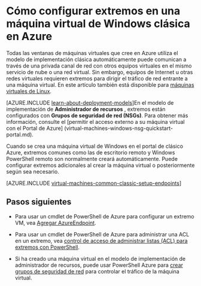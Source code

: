 <properties
    pageTitle="Configurar extremos en una máquina virtual de Windows clásico | Microsoft Azure"
    description="Aprenda a configurar los extremos de una máquina virtual de Windows en el portal de clásico Azure para permitir la comunicación con una máquina virtual de Windows Azure."
    services="virtual-machines-windows"
    documentationCenter=""
    authors="cynthn"
    manager="timlt"
    editor=""
    tags="azure-service-management"/>

<tags
    ms.service="virtual-machines-windows"
    ms.workload="infrastructure-services"
    ms.tgt_pltfrm="vm-windows"
    ms.devlang="na"
    ms.topic="article"
    ms.date="09/27/2016"
    ms.author="cynthn"/>

# <a name="how-to-set-up-endpoints-on-a-classic-windows-virtual-machine-in-azure"></a>Cómo configurar extremos en una máquina virtual de Windows clásica en Azure


Todas las ventanas de máquinas virtuales que cree en Azure utiliza el modelo de implementación clásica automáticamente puede comunican a través de una privada canal de red con otros equipos virtuales en el mismo servicio de nube o una red virtual. Sin embargo, equipos de Internet u otras redes virtuales requieren extremos para dirigir el tráfico de red entrante a una máquina virtual. En este artículo también está disponible para [máquinas virtuales de Linux](virtual-machines-linux-classic-setup-endpoints.md).

[AZURE.INCLUDE [learn-about-deployment-models](../../includes/learn-about-deployment-models-classic-include.md)]En el modelo de implementación de **Administrador de recursos** , extremos están configurados con **Grupos de seguridad de red (NSGs)**. Para obtener más información, consulte el [permitir el acceso externo a su máquina virtual con el Portal de Azure] (virtual-machines-windows-nsg-quickstart-portal.md).

Cuando se crea una máquina virtual de Windows en el portal de clásico Azure, extremos comunes como las de escritorio remoto y Windows PowerShell remoto son normalmente creará automáticamente. Puede configurar extremos adicionales al crear la máquina virtual o posteriormente según sea necesario.



[AZURE.INCLUDE [virtual-machines-common-classic-setup-endpoints](../../includes/virtual-machines-common-classic-setup-endpoints.md)]

## <a name="next-steps"></a>Pasos siguientes

* Para usar un cmdlet de PowerShell de Azure para configurar un extremo VM, vea [Agregar AzureEndpoint](https://msdn.microsoft.com/library/azure/dn495300.aspx).

* Para usar un cmdlet de PowerShell de Azure para administrar una ACL en un extremo, vea [control de acceso de administrar listas (ACL) para extremos con PowerShell](../virtual-network/virtual-networks-acl-powershell.md).

* Si ha creado una máquina virtual en el modelo de implementación de administrador de recursos, puede usar PowerShell Azure para [crear grupos de seguridad de red](../virtual-network/virtual-networks-create-nsg-arm-ps.md) para controlar el tráfico de la máquina virtual.
